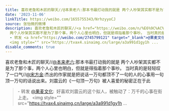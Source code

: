 ```yaml
---
title: 喜欢老詹和木匠的聊天//@本来老六:那本书最打动我的就是 两个人吵架其实都不是为了那个事，两个人心里也明白，但就是得指着那个事吵。 当时真的是轻轻叹了一口气...
date: '2023-11-06'
linkTitle: https://weibo.com/1655755343/NrhzyyoCJ
source: 张怡微的微博
description: 喜欢老詹和木匠的聊天//<a href="https://weibo.com/n/%E6%9C%AC%E6%9D%A5%E8%80%81%E5%85%AD">@本来老六</a>:那本书最打动我的就是
  两个人吵架其实都不是为了那个事，两个人心里也明白，但就是得指着那个事吵。 当时真的是轻轻叹了一口气//<a href="https://weibo.com/n/%E5%AE%8B%E6%96%B9%E9%87%91">@宋方金</a>:杰出的作家就是把说话一万句都顶不了一句的人的心事用一句顶一万句的话说出来。刘震云的《一句顶一万句》被人喜爱的秘密正在于此<br><blockquote>
  - 转发 <a href="https://weibo.com/2745799121" target="_blank">@果麦文化</a>: 好喜欢刘震云的这个拟人，被触动了：万千的心事在街上走。
  <img style="" src="https://tvax4.sinaimg.cn/large/a3a991d1gy1h ...
disable_comments: true
---
```

喜欢老詹和木匠的聊天//<a href="https://weibo.com/n/%E6%9C%AC%E6%9D%A5%E8%80%81%E5%85%AD">@本来老六</a>:那本书最打动我的就是 两个人吵架其实都不是为了那个事，两个人心里也明白，但就是得指着那个事吵。 当时真的是轻轻叹了一口气//<a href="https://weibo.com/n/%E5%AE%8B%E6%96%B9%E9%87%91">@宋方金</a>:杰出的作家就是把说话一万句都顶不了一句的人的心事用一句顶一万句的话说出来。刘震云的《一句顶一万句》被人喜爱的秘密正在于此<br><blockquote> - 转发 <a href="https://weibo.com/2745799121" target="_blank">@果麦文化</a>: 好喜欢刘震云的这个拟人，被触动了：万千的心事在街上走。 <img style="" src="https://tvax4.sinaimg.cn/large/a3a991d1gy1h ...